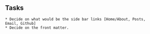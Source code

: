 ## Tasks
    * Decide on what would be the side bar links [Home/About, Posts, Email, Github]
    * Decide on the front matter.
